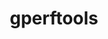 ---
title: "gperftools"
layout: cache
categories: [package, develop]
meta: {"compilers": ["gcc@=11.4.0", "gcc@=9.4.0", "oneapi@=2024.2.1"], "num_specs": 31, "num_specs_by_stack": {"e4s": 7, "e4s-neoverse-v2": 6, "e4s-neoverse_v1": 2, "e4s-oneapi": 6, "e4s-power": 1, "e4s-rocm-external": 6, "root": 31}, "oss": ["ubuntu20.04", "ubuntu22.04"], "platforms": ["linux"], "stacks": ["e4s", "e4s-neoverse-v2", "e4s-neoverse_v1", "e4s-oneapi", "e4s-power", "e4s-rocm-external", "root"], "targets": ["neoverse_v1", "neoverse_v2", "ppc64le", "x86_64_v3"], "versions": ["2.15"]}
spec_details: [{"compiler": "gcc@=11.4.0", "hash": "455dxdpjz4zulebzriw7voormq23bxml", "os": "ubuntu22.04", "platform": "linux", "size": "-", "stacks": ["e4s-neoverse-v2", "root"], "target": "neoverse_v2", "variants": ["build_system=cmake", "build_type=Release", "+debugalloc", "~dynamic_sized_delete_support", "generator=make", "~ipo", "+libunwind", "~sized_delete"], "versions": ["2.15"]}, {"compiler": "gcc@=11.4.0", "hash": "4gesoc63jyxlsgmh7z4yvkfck77r2ugj", "os": "ubuntu22.04", "platform": "linux", "size": "-", "stacks": ["e4s-rocm-external", "root"], "target": "x86_64_v3", "variants": ["build_system=cmake", "build_type=Release", "+debugalloc", "~dynamic_sized_delete_support", "generator=make", "~ipo", "+libunwind", "~sized_delete"], "versions": ["2.15"]}, {"compiler": "gcc@=11.4.0", "hash": "65u7o2rwhtd5vxdcenr5g6pr64ladg7y", "os": "ubuntu22.04", "platform": "linux", "size": "-", "stacks": ["root"], "target": "x86_64_v3", "variants": ["build_system=cmake", "build_type=Release", "+debugalloc", "~dynamic_sized_delete_support", "generator=make", "~ipo", "+libunwind", "~sized_delete"], "versions": ["2.15"]}, {"compiler": "gcc@=11.4.0", "hash": "66wqjlqnhrxtoucxk4epx5h5l57xdh3z", "os": "ubuntu22.04", "platform": "linux", "size": "-", "stacks": ["e4s-rocm-external", "root"], "target": "x86_64_v3", "variants": ["build_system=cmake", "build_type=Release", "+debugalloc", "~dynamic_sized_delete_support", "generator=make", "~ipo", "+libunwind", "~sized_delete"], "versions": ["2.15"]}, {"compiler": "gcc@=11.4.0", "hash": "algvxzekenfohxkp33iqswmdoioq4alf", "os": "ubuntu22.04", "platform": "linux", "size": "-", "stacks": ["e4s", "root"], "target": "x86_64_v3", "variants": ["build_system=cmake", "build_type=Release", "+debugalloc", "~dynamic_sized_delete_support", "generator=make", "~ipo", "+libunwind", "~sized_delete"], "versions": ["2.15"]}, {"compiler": "gcc@=11.4.0", "hash": "b7pvrzc37zr7bxpdjad4mvuewtca24cf", "os": "ubuntu22.04", "platform": "linux", "size": "-", "stacks": ["e4s", "root"], "target": "x86_64_v3", "variants": ["build_system=cmake", "build_type=Release", "+debugalloc", "~dynamic_sized_delete_support", "generator=make", "~ipo", "+libunwind", "~sized_delete"], "versions": ["2.15"]}, {"compiler": "gcc@=11.4.0", "hash": "bqtcpczcmmjjhumuuaffsqieqk4tqch7", "os": "ubuntu22.04", "platform": "linux", "size": "-", "stacks": ["e4s", "root"], "target": "x86_64_v3", "variants": ["build_system=cmake", "build_type=Release", "+debugalloc", "~dynamic_sized_delete_support", "generator=make", "~ipo", "+libunwind", "~sized_delete"], "versions": ["2.15"]}, {"compiler": "gcc@=11.4.0", "hash": "cc22mcemsmtxubzxurfosiajewqojcsc", "os": "ubuntu22.04", "platform": "linux", "size": "-", "stacks": ["e4s-neoverse_v1", "root"], "target": "neoverse_v1", "variants": ["build_system=cmake", "build_type=Release", "+debugalloc", "~dynamic_sized_delete_support", "generator=make", "~ipo", "+libunwind", "~sized_delete"], "versions": ["2.15"]}, {"compiler": "gcc@=11.4.0", "hash": "cfvhlhmwvhw2qgolboktshuhun2cwmco", "os": "ubuntu22.04", "platform": "linux", "size": "-", "stacks": ["e4s-rocm-external", "root"], "target": "x86_64_v3", "variants": ["build_system=cmake", "build_type=Release", "+debugalloc", "~dynamic_sized_delete_support", "generator=make", "~ipo", "+libunwind", "~sized_delete"], "versions": ["2.15"]}, {"compiler": "gcc@=11.4.0", "hash": "cunvbgfsdblrprwhyi2g6b4i25upqhgg", "os": "ubuntu22.04", "platform": "linux", "size": "-", "stacks": ["e4s-rocm-external", "root"], "target": "x86_64_v3", "variants": ["build_system=cmake", "build_type=Release", "+debugalloc", "~dynamic_sized_delete_support", "generator=make", "~ipo", "+libunwind", "~sized_delete"], "versions": ["2.15"]}, {"compiler": "gcc@=11.4.0", "hash": "d2dzqg2ajuddp4q73yby7m5vzhp5prd2", "os": "ubuntu22.04", "platform": "linux", "size": "-", "stacks": ["e4s", "root"], "target": "x86_64_v3", "variants": ["build_system=cmake", "build_type=Release", "+debugalloc", "~dynamic_sized_delete_support", "generator=make", "~ipo", "+libunwind", "~sized_delete"], "versions": ["2.15"]}, {"compiler": "gcc@=11.4.0", "hash": "dmvvvyqcb6yhr7lotkwdzdnuwdgldhib", "os": "ubuntu22.04", "platform": "linux", "size": "-", "stacks": ["e4s", "root"], "target": "x86_64_v3", "variants": ["build_system=cmake", "build_type=Release", "+debugalloc", "~dynamic_sized_delete_support", "generator=make", "~ipo", "+libunwind", "~sized_delete"], "versions": ["2.15"]}, {"compiler": "gcc@=11.4.0", "hash": "g4mib4ouqjqm4sguwixnm4tqiejzrjkk", "os": "ubuntu22.04", "platform": "linux", "size": "-", "stacks": ["e4s-neoverse-v2", "root"], "target": "neoverse_v2", "variants": ["build_system=cmake", "build_type=Release", "+debugalloc", "~dynamic_sized_delete_support", "generator=make", "~ipo", "+libunwind", "~sized_delete"], "versions": ["2.15"]}, {"compiler": "oneapi@=2024.2.1", "hash": "glyk4vfstfikjjyqy5vkfk6y65ooaz2w", "os": "ubuntu22.04", "platform": "linux", "size": "-", "stacks": ["e4s-oneapi", "root"], "target": "x86_64_v3", "variants": ["build_system=cmake", "build_type=Release", "+debugalloc", "~dynamic_sized_delete_support", "generator=make", "~ipo", "+libunwind", "~sized_delete"], "versions": ["2.15"]}, {"compiler": "oneapi@=2024.2.1", "hash": "is6iachzraumjplk2zekyqach65rprfz", "os": "ubuntu22.04", "platform": "linux", "size": "-", "stacks": ["e4s-oneapi", "root"], "target": "x86_64_v3", "variants": ["build_system=cmake", "build_type=Release", "+debugalloc", "~dynamic_sized_delete_support", "generator=make", "~ipo", "+libunwind", "~sized_delete"], "versions": ["2.15"]}, {"compiler": "gcc@=11.4.0", "hash": "lh2to5b344kld2nqh5iko45ip5dkso42", "os": "ubuntu22.04", "platform": "linux", "size": "-", "stacks": ["e4s-neoverse-v2", "root"], "target": "neoverse_v2", "variants": ["build_system=cmake", "build_type=Release", "+debugalloc", "~dynamic_sized_delete_support", "generator=make", "~ipo", "+libunwind", "~sized_delete"], "versions": ["2.15"]}, {"compiler": "oneapi@=2024.2.1", "hash": "ltts2bj5a7kki6drs5rc7yyfow57utln", "os": "ubuntu22.04", "platform": "linux", "size": "-", "stacks": ["e4s-oneapi", "root"], "target": "x86_64_v3", "variants": ["build_system=cmake", "build_type=Release", "+debugalloc", "~dynamic_sized_delete_support", "generator=make", "~ipo", "+libunwind", "~sized_delete"], "versions": ["2.15"]}, {"compiler": "gcc@=11.4.0", "hash": "m7d5ggi5slbtrbxuzwo7zazhdhg3y2qo", "os": "ubuntu22.04", "platform": "linux", "size": "-", "stacks": ["e4s", "root"], "target": "x86_64_v3", "variants": ["build_system=cmake", "build_type=Release", "+debugalloc", "~dynamic_sized_delete_support", "generator=make", "~ipo", "+libunwind", "~sized_delete"], "versions": ["2.15"]}, {"compiler": "gcc@=9.4.0", "hash": "oh45qzapjp3oyqadcc6slffixagopsqq", "os": "ubuntu20.04", "platform": "linux", "size": "-", "stacks": ["e4s-power", "root"], "target": "ppc64le", "variants": ["build_system=cmake", "build_type=Release", "+debugalloc", "~dynamic_sized_delete_support", "generator=make", "~ipo", "+libunwind", "~sized_delete"], "versions": ["2.15"]}, {"compiler": "gcc@=11.4.0", "hash": "olyp2zv7jrzakytaxzsbirmdpjf6fh72", "os": "ubuntu22.04", "platform": "linux", "size": "-", "stacks": ["e4s-neoverse_v1", "root"], "target": "neoverse_v1", "variants": ["build_system=cmake", "build_type=Release", "+debugalloc", "~dynamic_sized_delete_support", "generator=make", "~ipo", "+libunwind", "~sized_delete"], "versions": ["2.15"]}, {"compiler": "gcc@=11.4.0", "hash": "owgrk3bzxf3znsc3ktb7ibeeawufs6ap", "os": "ubuntu22.04", "platform": "linux", "size": "-", "stacks": ["e4s", "root"], "target": "x86_64_v3", "variants": ["build_system=cmake", "build_type=Release", "+debugalloc", "~dynamic_sized_delete_support", "generator=make", "~ipo", "+libunwind", "~sized_delete"], "versions": ["2.15"]}, {"compiler": "oneapi@=2024.2.1", "hash": "oz3sq7uzxg44rdl35r2po57xlmljztlu", "os": "ubuntu22.04", "platform": "linux", "size": "-", "stacks": ["e4s-oneapi", "root"], "target": "x86_64_v3", "variants": ["build_system=cmake", "build_type=Release", "+debugalloc", "~dynamic_sized_delete_support", "generator=make", "~ipo", "+libunwind", "~sized_delete"], "versions": ["2.15"]}, {"compiler": "gcc@=11.4.0", "hash": "pp25pee6he4ov7nflg4a7rr3mmrrccum", "os": "ubuntu22.04", "platform": "linux", "size": "-", "stacks": ["e4s-rocm-external", "root"], "target": "x86_64_v3", "variants": ["build_system=cmake", "build_type=Release", "+debugalloc", "~dynamic_sized_delete_support", "generator=make", "~ipo", "+libunwind", "~sized_delete"], "versions": ["2.15"]}, {"compiler": "gcc@=11.4.0", "hash": "quonvprxghlgs4qcmmxi5wylahzdwwnh", "os": "ubuntu22.04", "platform": "linux", "size": "-", "stacks": ["e4s-neoverse-v2", "root"], "target": "neoverse_v2", "variants": ["build_system=cmake", "build_type=Release", "+debugalloc", "~dynamic_sized_delete_support", "generator=make", "~ipo", "+libunwind", "~sized_delete"], "versions": ["2.15"]}, {"compiler": "oneapi@=2024.2.1", "hash": "tcmz6j2ausjm4ogssdw6ie5oragldbsd", "os": "ubuntu22.04", "platform": "linux", "size": "-", "stacks": ["root"], "target": "x86_64_v3", "variants": ["build_system=cmake", "build_type=Release", "+debugalloc", "~dynamic_sized_delete_support", "generator=make", "~ipo", "+libunwind", "~sized_delete"], "versions": ["2.15"]}, {"compiler": "oneapi@=2024.2.1", "hash": "up6ayxswkz7vxllvk7nd4otgawc3noir", "os": "ubuntu22.04", "platform": "linux", "size": "-", "stacks": ["e4s-oneapi", "root"], "target": "x86_64_v3", "variants": ["build_system=cmake", "build_type=Release", "+debugalloc", "~dynamic_sized_delete_support", "generator=make", "~ipo", "+libunwind", "~sized_delete"], "versions": ["2.15"]}, {"compiler": "oneapi@=2024.2.1", "hash": "usx74bgulj7sxgbjngbzzcv2v2aeh54n", "os": "ubuntu22.04", "platform": "linux", "size": "-", "stacks": ["e4s-oneapi", "root"], "target": "x86_64_v3", "variants": ["build_system=cmake", "build_type=Release", "+debugalloc", "~dynamic_sized_delete_support", "generator=make", "~ipo", "+libunwind", "~sized_delete"], "versions": ["2.15"]}, {"compiler": "gcc@=11.4.0", "hash": "vn6ealolwohng3bixjitpgjyjejxrla6", "os": "ubuntu22.04", "platform": "linux", "size": "-", "stacks": ["root"], "target": "neoverse_v2", "variants": ["build_system=cmake", "build_type=Release", "+debugalloc", "~dynamic_sized_delete_support", "generator=make", "~ipo", "+libunwind", "~sized_delete"], "versions": ["2.15"]}, {"compiler": "gcc@=11.4.0", "hash": "vtobgs4oipdjvcqmhu3ooz73l3kcngxv", "os": "ubuntu22.04", "platform": "linux", "size": "-", "stacks": ["e4s-rocm-external", "root"], "target": "x86_64_v3", "variants": ["build_system=cmake", "build_type=Release", "+debugalloc", "~dynamic_sized_delete_support", "generator=make", "~ipo", "+libunwind", "~sized_delete"], "versions": ["2.15"]}, {"compiler": "gcc@=11.4.0", "hash": "xpviyy76enfm7xjamd7pfkr5mujx37uz", "os": "ubuntu22.04", "platform": "linux", "size": "-", "stacks": ["e4s-neoverse-v2", "root"], "target": "neoverse_v2", "variants": ["build_system=cmake", "build_type=Release", "+debugalloc", "~dynamic_sized_delete_support", "generator=make", "~ipo", "+libunwind", "~sized_delete"], "versions": ["2.15"]}, {"compiler": "gcc@=11.4.0", "hash": "yw76suzddo44v6rhrqv5qrpmmhuim24j", "os": "ubuntu22.04", "platform": "linux", "size": "-", "stacks": ["e4s-neoverse-v2", "root"], "target": "neoverse_v2", "variants": ["build_system=cmake", "build_type=Release", "+debugalloc", "~dynamic_sized_delete_support", "generator=make", "~ipo", "+libunwind", "~sized_delete"], "versions": ["2.15"]}]
---